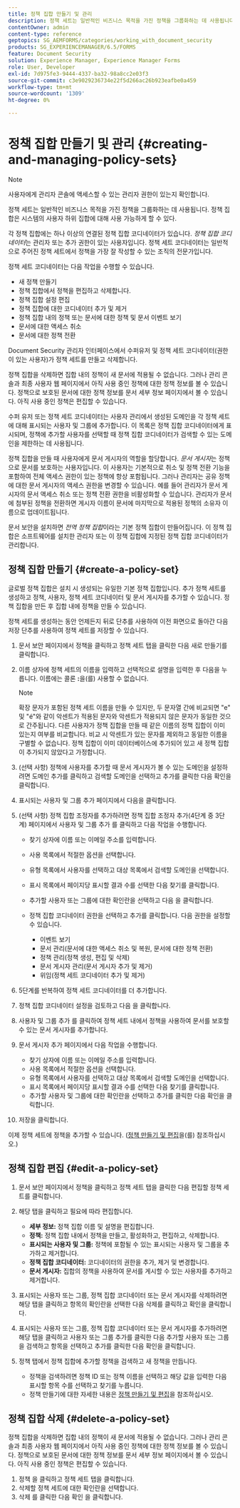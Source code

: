 ```yaml
---
title: 정책 집합 만들기 및 관리
description: 정책 세트는 일반적인 비즈니스 목적을 가진 정책을 그룹화하는 데 사용됩니다. 정책 세트에서 정책을 생성, 편집 및 삭제할 수 있습니다.
contentOwner: admin
content-type: reference
geptopics: SG_AEMFORMS/categories/working_with_document_security
products: SG_EXPERIENCEMANAGER/6.5/FORMS
feature: Document Security
solution: Experience Manager, Experience Manager Forms
role: User, Developer
exl-id: 7d975fe3-9444-4337-ba32-98a8cc2e03f3
source-git-commit: c3e9029236734e22f5d266ac26b923eafbe0a459
workflow-type: tm+mt
source-wordcount: '1309'
ht-degree: 0%

---
```


# 정책 집합 만들기 및 관리 {#creating-and-managing-policy-sets}

>[!NOTE]
> 
> 사용자에게 관리자 콘솔에 액세스할 수 있는 관리자 권한이 있는지 확인합니다.

정책 세트는 일반적인 비즈니스 목적을 가진 정책을 그룹화하는 데 사용됩니다. 정책 집합은 시스템의 사용자 하위 집합에 대해 사용 가능하게 할 수 있다.

각 정책 집합에는 하나 이상의 연결된 정책 집합 코디네이터가 있습니다. *정책 집합 코디네이터*&#x200B;는 관리자 또는 추가 권한이 있는 사용자입니다. 정책 세트 코디네이터는 일반적으로 주어진 정책 세트에서 정책을 가장 잘 작성할 수 있는 조직의 전문가입니다.

정책 세트 코디네이터는 다음 작업을 수행할 수 있습니다.

* 새 정책 만들기
* 정책 집합에서 정책을 편집하고 삭제합니다.
* 정책 집합 설정 편집
* 정책 집합에 대한 코디네이터 추가 및 제거
* 정책 집합 내의 정책 또는 문서에 대한 정책 및 문서 이벤트 보기
* 문서에 대한 액세스 취소
* 문서에 대한 정책 전환

Document Security 관리자 인터페이스에서 수퍼유저 및 정책 세트 코디네이터(권한이 있는 사용자)가 정책 세트를 만들고 삭제합니다.

정책 집합을 삭제하면 집합 내의 정책이 새 문서에 적용될 수 없습니다. 그러나 관리 콘솔과 최종 사용자 웹 페이지에서 아직 사용 중인 정책에 대한 정책 정보를 볼 수 있습니다. 정책으로 보호된 문서에 대한 정책 정보를 문서 세부 정보 페이지에서 볼 수 있습니다. 아직 사용 중인 정책은 편집할 수 있습니다.

수퍼 유저 또는 정책 세트 코디네이터는 사용자 관리에서 생성된 도메인을 각 정책 세트에 대해 표시되는 사용자 및 그룹에 추가합니다. 이 목록은 정책 집합 코디네이터에게 표시되며, 정책에 추가할 사용자를 선택할 때 정책 집합 코디네이터가 검색할 수 있는 도메인을 제한하는 데 사용됩니다.

정책 집합을 만들 때 사용자에게 문서 게시자의 역할을 할당합니다. *문서 게시자*&#x200B;는 정책으로 문서를 보호하는 사용자입니다. 이 사용자는 기본적으로 취소 및 정책 전환 기능을 포함하여 전체 액세스 권한이 있는 정책에 항상 포함됩니다. 그러나 관리자는 공유 정책에 대한 문서 게시자의 액세스 권한을 변경할 수 있습니다. 예를 들어 관리자가 문서 게시자의 문서 액세스 취소 또는 정책 전환 권한을 비활성화할 수 있습니다. 관리자가 문서에 첨부된 정책을 전환하면 게시자 이름이 문서에 마지막으로 적용된 정책의 소유자 이름으로 업데이트됩니다.

문서 보안을 설치하면 *전역 정책 집합*&#x200B;이라는 기본 정책 집합이 만들어집니다. 이 정책 집합은 소프트웨어를 설치한 관리자 또는 이 정책 집합에 지정된 정책 집합 코디네이터가 관리합니다.

## 정책 집합 만들기 {#create-a-policy-set}

글로벌 정책 집합은 설치 시 생성되는 유일한 기본 정책 집합입니다. 추가 정책 세트를 생성하고 정책, 사용자, 정책 세트 코디네이터 및 문서 게시자를 추가할 수 있습니다. 정책 집합을 만든 후 집합 내에 정책을 만들 수 있습니다.

정책 세트를 생성하는 동안 언제든지 뒤로 단추를 사용하여 이전 화면으로 돌아간 다음 저장 단추를 사용하여 정책 세트를 저장할 수 있습니다.

1. 문서 보안 페이지에서 정책을 클릭하고 정책 세트 탭을 클릭한 다음 새로 만들기를 클릭합니다.
1. 이름 상자에 정책 세트의 이름을 입력하고 선택적으로 설명을 입력한 후 다음을 누릅니다. 이름에는 콜론 **:**&#x200B;을(를) 사용할 수 없습니다.

   >[!NOTE]
   >
   >확장 문자가 포함된 정책 세트 이름을 만들 수 있지만, 두 문자열 간에 비교되면 &quot;e&quot; 및 &quot;é&quot;와 같이 악센트가 적용된 문자와 악센트가 적용되지 않은 문자가 동일한 것으로 간주됩니다. 다른 사용자가 정책 집합을 만들 때 같은 이름의 정책 집합이 이미 있는지 여부를 비교합니다. 비교 시 악센트가 있는 문자를 제외하고 동일한 이름을 구별할 수 없습니다. 정책 집합이 이미 데이터베이스에 추가되어 있고 새 정책 집합이 추가되지 않았다고 가정합니다.

1. (선택 사항) 정책에 사용자를 추가할 때 문서 게시자가 볼 수 있는 도메인을 설정하려면 도메인 추가를 클릭하고 검색할 도메인을 선택하고 추가를 클릭한 다음 확인을 클릭합니다.
1. 표시되는 사용자 및 그룹 추가 페이지에서 다음을 클릭합니다.
1. (선택 사항) 정책 집합 조정자를 추가하려면 정책 집합 조정자 추가(4단계 중 3단계) 페이지에서 사용자 및 그룹 추가 를 클릭하고 다음 작업을 수행합니다.

   * 찾기 상자에 이름 또는 이메일 주소를 입력합니다.
   * 사용 목록에서 적절한 옵션을 선택합니다.
   * 유형 목록에서 사용자를 선택하고 대상 목록에서 검색할 도메인을 선택합니다.
   * 표시 목록에서 페이지당 표시할 결과 수를 선택한 다음 찾기를 클릭합니다.
   * 추가할 사용자 또는 그룹에 대한 확인란을 선택하고 다음 을 클릭합니다.
   * 정책 집합 코디네이터 권한을 선택하고 추가를 클릭합니다. 다음 권한을 설정할 수 있습니다.

      * 이벤트 보기
      * 문서 관리(문서에 대한 액세스 취소 및 복원, 문서에 대한 정책 전환)
      * 정책 관리(정책 생성, 편집 및 삭제)
      * 문서 게시자 관리(문서 게시자 추가 및 제거)
      * 위임(정책 세트 코디네이터 추가 및 제거)

1. 5단계를 반복하여 정책 세트 코디네이터를 더 추가합니다.
1. 정책 집합 코디네이터 설정을 검토하고 다음 을 클릭합니다.
1. 사용자 및 그룹 추가 를 클릭하여 정책 세트 내에서 정책을 사용하여 문서를 보호할 수 있는 문서 게시자를 추가합니다.
1. 문서 게시자 추가 페이지에서 다음 작업을 수행합니다.

   * 찾기 상자에 이름 또는 이메일 주소를 입력합니다.
   * 사용 목록에서 적절한 옵션을 선택합니다.
   * 유형 목록에서 사용자를 선택하고 대상 목록에서 검색할 도메인을 선택합니다.
   * 표시 목록에서 페이지당 표시할 결과 수를 선택한 다음 찾기를 클릭합니다.
   * 추가할 사용자 및 그룹에 대한 확인란을 선택하고 추가를 클릭한 다음 확인을 클릭합니다.

1. 저장을 클릭합니다.

이제 정책 세트에 정책을 추가할 수 있습니다. ([정책 만들기 및 편집](/help/forms/using/admin-help/creating-policies.md#creating-and-editing-policies)을(를) 참조하십시오.)

## 정책 집합 편집 {#edit-a-policy-set}

1. 문서 보안 페이지에서 정책을 클릭하고 정책 세트 탭을 클릭한 다음 편집할 정책 세트를 클릭합니다.
1. 해당 탭을 클릭하고 필요에 따라 편집합니다.

   * **세부 정보:** 정책 집합 이름 및 설명을 편집합니다.
   * **정책:** 정책 집합 내에서 정책을 만들고, 활성화하고, 편집하고, 삭제합니다.
   * **표시되는 사용자 및 그룹:** 정책에 포함될 수 있는 표시되는 사용자 및 그룹을 추가하고 제거합니다.
   * **정책 집합 코디네이터:** 코디네이터의 권한을 추가, 제거 및 변경합니다.
   * **문서 게시자:** 집합의 정책을 사용하여 문서를 게시할 수 있는 사용자를 추가하고 제거합니다.

1. 표시되는 사용자 또는 그룹, 정책 집합 코디네이터 또는 문서 게시자를 삭제하려면 해당 탭을 클릭하고 항목의 확인란을 선택한 다음 삭제를 클릭하고 확인을 클릭합니다.
1. 표시되는 사용자 또는 그룹, 정책 집합 코디네이터 또는 문서 게시자를 추가하려면 해당 탭을 클릭하고 사용자 또는 그룹 추가를 클릭한 다음 추가할 사용자 또는 그룹을 검색하고 항목을 선택하고 추가를 클릭한 다음 확인을 클릭합니다.
1. 정책 탭에서 정책 집합에 추가할 정책을 검색하고 새 정책을 만듭니다.

   * 정책을 검색하려면 정책 ID 또는 정책 이름을 선택하고 해당 값을 입력한 다음 표시할 항목 수를 선택하고 찾기를 누릅니다.
   * 정책 만들기에 대한 자세한 내용은 [정책 만들기 및 편집](/help/forms/using/admin-help/creating-policies.md#creating-and-editing-policies)을 참조하십시오.

## 정책 집합 삭제 {#delete-a-policy-set}

정책 집합을 삭제하면 집합 내의 정책이 새 문서에 적용될 수 없습니다. 그러나 관리 콘솔과 최종 사용자 웹 페이지에서 아직 사용 중인 정책에 대한 정책 정보를 볼 수 있습니다. 정책으로 보호된 문서에 대한 정책 정보를 문서 세부 정보 페이지에서 볼 수 있습니다. 아직 사용 중인 정책은 편집할 수 있습니다.

1. 정책 을 클릭하고 정책 세트 탭을 클릭합니다.
1. 삭제할 정책 세트에 대한 확인란을 선택합니다.
1. 삭제 를 클릭한 다음 확인 을 클릭합니다.
